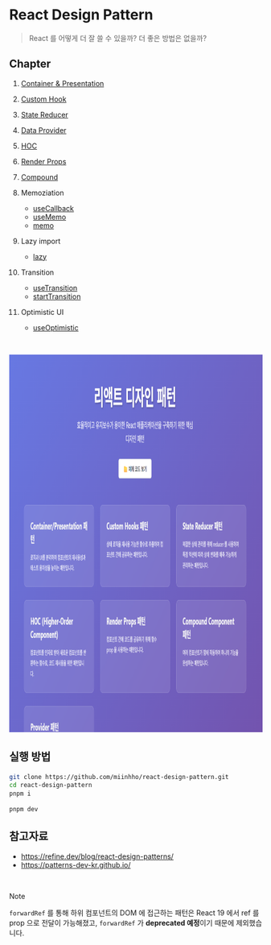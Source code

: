 # React Design Pattern

> React 를 어떻게 더 잘 쓸 수 있을까? 더 좋은 방법은 없을까?  

## Chapter

1. [Container & Presentation](./src/components/container_presentation/README.md)  

2. [Custom Hook](./src/components/custom_hooks/README.md)  

3. [State Reducer](./src/components/state_reducer/README.md)  

4. [Data Provider](./src/components/data_provider/README.md)  

5. [HOC](./src/components/hoc/README.md)

6. [Render Props](./src/components/render_props/README.md)

7. [Compound](./src/components/compound/README.md)

8. Memoziation  
    - [useCallback](https://ko.react.dev/reference/react/useCallback)  
    - [useMemo](https://ko.react.dev/reference/react/useMemo)  
    - [memo](https://ko.react.dev/reference/react/memo)  

9. Lazy import
    - [lazy](https://ko.react.dev/reference/react/lazy)  
10. Transition
    - [useTransition](https://ko.react.dev/reference/react/useTransition)
    - [startTransition](https://ko.react.dev/reference/react/startTransition)
11. Optimistic UI
    - [useOptimistic](https://ko.react.dev/reference/react/useOptimistic)

<br>

<img src="https://github.com/miinhho/react-design-pattern/blob/main/public/page.png" width="1000" height="750"></img>

## 실행 방법

 
```bash
git clone https://github.com/miinhho/react-design-pattern.git
cd react-design-pattern
pnpm i
```

```bash
pnpm dev
```

## 참고자료
- https://refine.dev/blog/react-design-patterns/
- https://patterns-dev-kr.github.io/

<br>

> [!Note]
> `forwardRef` 를 통해 하위 컴포넌트의 DOM 에 접근하는 패턴은 React 19 에서 ref 를 prop 으로 전달이 가능해졌고, `forwardRef` 가 **deprecated 예정**이기 때문에 제외했습니다.
